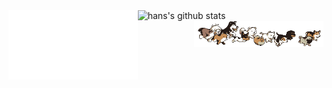 <!-- ### Hi there 👋 -->

<!--
**weartist/weartist** is a ✨ _special_ ✨ repository because its `README.md` (this file) appears on your GitHub profile.

Here are some ideas to get you started:

- 🔭 I’m currently working on ...
- 🌱 I’m currently learning ...
- 👯 I’m looking to collaborate on ...
- 🤔 I’m looking for help with ...
- 💬 Ask me about ...
- 📫 How to reach me: ...
- 😄 Pronouns: ...
- ⚡ Fun fact: ...
-->


<img align="left" vertical-align="20%" width="41%" src="/github-metrics.svg" alt="Metrics">
<!-- |  -->
<img vertical-align="baseline" width="56%" src="https://github-readme-stats.vercel.app/api?username=weartist&show_icons=true&include_all_commits=true&theme=buefy&hide_border=true" alt="hans's github stats" /></a> 

<img align="right" vertical-align="20%" width="41%" src="/dogs.gif">

<!-- | <a href="https://github.com/weartist/github-readme-stats">
  <img align="center" src="https://github-readme-stats.vercel.app/api/top-langs/?username=weartist&layout=compact&theme=buefy&hide_border=true" />
</a> | -->


